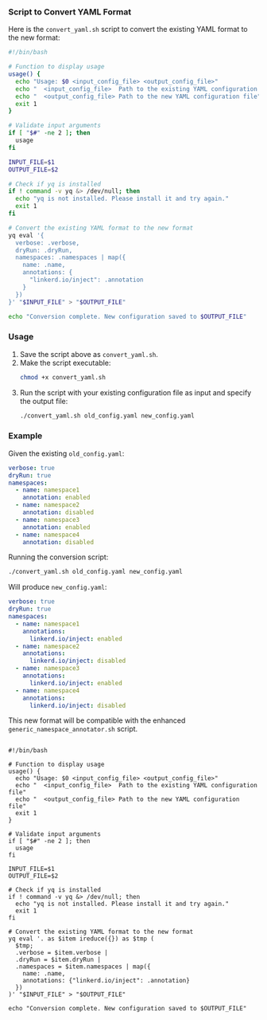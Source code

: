 ### Script to Convert YAML Format

Here is the `convert_yaml.sh` script to convert the existing YAML format to the new format:

```bash
#!/bin/bash

# Function to display usage
usage() {
  echo "Usage: $0 <input_config_file> <output_config_file>"
  echo "  <input_config_file>  Path to the existing YAML configuration file"
  echo "  <output_config_file> Path to the new YAML configuration file"
  exit 1
}

# Validate input arguments
if [ "$#" -ne 2 ]; then
  usage
fi

INPUT_FILE=$1
OUTPUT_FILE=$2

# Check if yq is installed
if ! command -v yq &> /dev/null; then
  echo "yq is not installed. Please install it and try again."
  exit 1
fi

# Convert the existing YAML format to the new format
yq eval '{
  verbose: .verbose,
  dryRun: .dryRun,
  namespaces: .namespaces | map({
    name: .name,
    annotations: {
      "linkerd.io/inject": .annotation
    }
  })
}' "$INPUT_FILE" > "$OUTPUT_FILE"

echo "Conversion complete. New configuration saved to $OUTPUT_FILE"
```

### Usage

1. Save the script above as `convert_yaml.sh`.
2. Make the script executable:
   ```bash
   chmod +x convert_yaml.sh
   ```
3. Run the script with your existing configuration file as input and specify the output file:
   ```bash
   ./convert_yaml.sh old_config.yaml new_config.yaml
   ```

### Example

Given the existing `old_config.yaml`:
```yaml
verbose: true
dryRun: true
namespaces:
  - name: namespace1
    annotation: enabled
  - name: namespace2
    annotation: disabled
  - name: namespace3
    annotation: enabled
  - name: namespace4
    annotation: disabled
```

Running the conversion script:
```bash
./convert_yaml.sh old_config.yaml new_config.yaml
```

Will produce `new_config.yaml`:
```yaml
verbose: true
dryRun: true
namespaces:
  - name: namespace1
    annotations:
      linkerd.io/inject: enabled
  - name: namespace2
    annotations:
      linkerd.io/inject: disabled
  - name: namespace3
    annotations:
      linkerd.io/inject: enabled
  - name: namespace4
    annotations:
      linkerd.io/inject: disabled
```

This new format will be compatible with the enhanced `generic_namespace_annotator.sh` script.

```

#!/bin/bash

# Function to display usage
usage() {
  echo "Usage: $0 <input_config_file> <output_config_file>"
  echo "  <input_config_file>  Path to the existing YAML configuration file"
  echo "  <output_config_file> Path to the new YAML configuration file"
  exit 1
}

# Validate input arguments
if [ "$#" -ne 2 ]; then
  usage
fi

INPUT_FILE=$1
OUTPUT_FILE=$2

# Check if yq is installed
if ! command -v yq &> /dev/null; then
  echo "yq is not installed. Please install it and try again."
  exit 1
fi

# Convert the existing YAML format to the new format
yq eval '. as $item ireduce({}) as $tmp (
  $tmp;
  .verbose = $item.verbose |
  .dryRun = $item.dryRun |
  .namespaces = $item.namespaces | map({
    name: .name,
    annotations: {"linkerd.io/inject": .annotation}
  })
)' "$INPUT_FILE" > "$OUTPUT_FILE"

echo "Conversion complete. New configuration saved to $OUTPUT_FILE"
```
